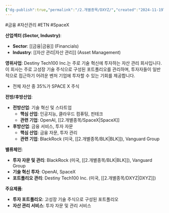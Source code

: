 ```yaml
---
{"dg-publish":true,"permalink":"/2.개별종목/DXYZ/","created":"2024-11-19T14:13:13.937+09:00","updated":"2025-07-29T21:37:04.603+09:00"}
---
```


#금융 #자산관리 #ETN #SpaceX


**산업섹터 (Sector, Industry)**:

- **Sector**: [[금융\|금융]] (Financials)
- **Industry**: [[자산 관리\|자산 관리]] (Asset Management)

**영위사업**: Destiny Tech100 Inc.는 주로 기술 혁신에 투자하는 자산 관리 회사입니다. 이 회사는 주로 고성장 기술 주식으로 구성된 포트폴리오를 관리하며, 투자자들이 일반적으로 접근하기 어려운 벤처 기업에 투자할 수 있는 기회를 제공합니다.

- 전체 자산 중 35%가 SPACE X 주식

**전방/후방산업**:

- **전방산업**: 기술 혁신 및 스타트업
    - **핵심 산업**: 인공지능, 클라우드 컴퓨팅, 핀테크
    - **관련 기업**: OpenAI, [[2.개별종목/SpaceX\|SpaceX]]
- **후방산업**: 금융 서비스, 투자 자문
    - **핵심 산업**: 금융 자문, 투자 관리
    - **관련 기업**: BlackRock (미국, [[2.개별종목/BLK\|BLK]]), Vanguard Group

**밸류체인**:

- **투자 자문 및 관리**: BlackRock (미국, [[2.개별종목/BLK\|BLK]]), Vanguard Group
- **기술 혁신 투자**: OpenAI, SpaceX
- **포트폴리오 관리**: Destiny Tech100 Inc. (미국, [[2.개별종목/DXYZ\|DXYZ]])

**주요제품**:

- **투자 포트폴리오**: 고성장 기술 주식으로 구성된 포트폴리오
- **자산 관리 서비스**: 투자 자문 및 관리 서비스